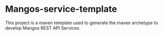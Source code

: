 # Mangos-service-template

This project is a maven template used to generate the maven archetype to develop Mangos REST API Services.